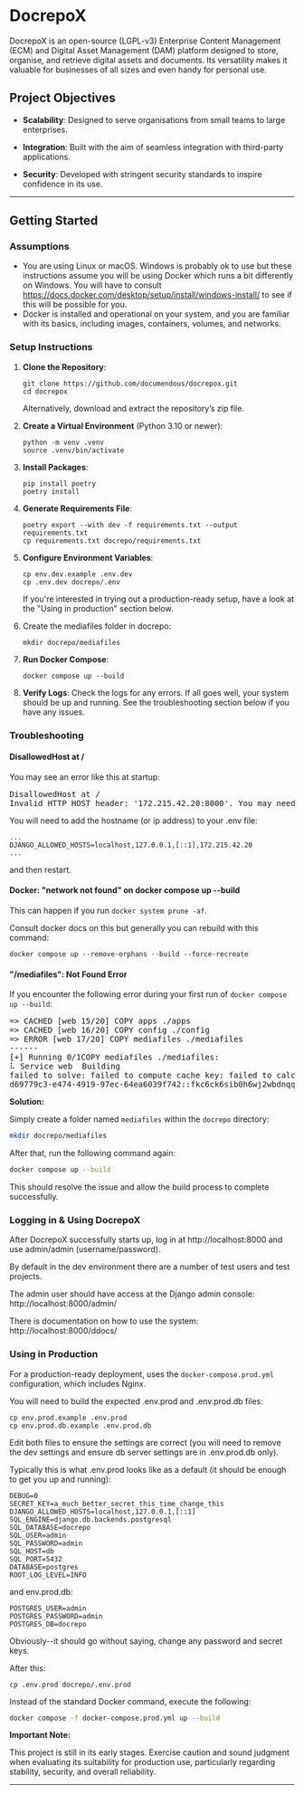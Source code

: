 # DocrepoX

DocrepoX is an open-source (LGPL-v3) Enterprise Content Management (ECM) and Digital Asset Management (DAM) platform designed to store, organise, and retrieve digital assets and documents. Its versatility makes it valuable for businesses of all sizes and even handy for personal use.

## Project Objectives

- **Scalability**: Designed to serve organisations from small teams to large enterprises.

- **Integration**: Built with the aim of seamless integration with third-party applications.

- **Security**: Developed with stringent security standards to inspire confidence in its use.

---

## Getting Started

### Assumptions

- You are using Linux or macOS. Windows is probably ok to use but these instructions assume you will be using Docker which runs a bit differently on Windows. You will have to consult https://docs.docker.com/desktop/setup/install/windows-install/ to see if this will be possible for you.
- Docker is installed and operational on your system, and you are familiar with its basics, including images, containers, volumes, and networks.

### Setup Instructions

1. **Clone the Repository**:
   ```
   git clone https://github.com/documendous/docrepox.git
   cd docrepox
   ```
   Alternatively, download and extract the repository’s zip file.

2. **Create a Virtual Environment** (Python 3.10 or newer):
   ```
   python -m venv .venv
   source .venv/bin/activate
   ```

3. **Install Packages**:
   ```
   pip install poetry
   poetry install
   ```

4. **Generate Requirements File**:
   ```
   poetry export --with dev -f requirements.txt --output requirements.txt
   cp requirements.txt docrepo/requirements.txt
   ```

5. **Configure Environment Variables**:
   ```
   cp env.dev.example .env.dev
   cp .env.dev docrepo/.env
   ```
   If you're interested in trying out a production-ready setup, have a look at the "Using in production" section below.

6. Create the mediafiles folder in docrepo:

   ```
   mkdir docrepo/mediafiles
   ```

6. **Run Docker Compose**:
   ```
   docker compose up --build
   ```

7. **Verify Logs**:
   Check the logs for any errors. If all goes well, your system should be up and running. See the troubleshooting section below if you have any issues.

### Troubleshooting

#### DisallowedHost at /

You may see an error like this at startup:

<pre>
DisallowedHost at /
Invalid HTTP_HOST header: '172.215.42.20:8000'. You may need to add '172.215.42.20' to ALLOWED_HOSTS.
</pre>

You will need to add the hostname (or ip address) to your .env file:

```
...
DJANGO_ALLOWED_HOSTS=localhost,127.0.0.1,[::1],172.215.42.20
...
```

and then restart.

#### Docker: "network not found" on docker compose up --build

This can happen if you run `docker system prune -af`.

Consult docker docs on this but generally you can rebuild with this command:

```
docker compose up --remove-orphans --build --force-recreate
```

#### "/mediafiles": Not Found Error

If you encounter the following error during your first run of `docker compose up --build`:

<pre>
=> CACHED [web 15/20] COPY apps ./apps                                                             0.0s
=> CACHED [web 16/20] COPY config ./config                                                         0.0s
=> ERROR [web 17/20] COPY mediafiles ./mediafiles                                                  0.0s
------
[+] Running 0/1COPY mediafiles ./mediafiles:
⠧ Service web  Building                                                                            0.7s 
failed to solve: failed to compute cache key: failed to calculate checksum of ref 
d69779c3-e474-4919-97ec-64ea6039f742::fkc6ck6sib0h6wj2wbdnqq50m: "/mediafiles": not found
</pre>

**Solution:**  

Simply create a folder named `mediafiles` within the `docrepo` directory:

```bash
mkdir docrepo/mediafiles
```

After that, run the following command again:

```bash
docker compose up --build
```

This should resolve the issue and allow the build process to complete successfully.

### Logging in & Using DocrepoX

After DocrepoX successfully starts up, log in at http://localhost:8000 and use admin/admin (username/password).

By default in the dev environment there are a number of test users and test projects. 

The admin user should have access at the Django admin console: http://localhost:8000/admin/

There is documentation on how to use the system: http://localhost:8000/ddocs/

### Using in Production

For a production-ready deployment, uses the `docker-compose.prod.yml` configuration, which includes Nginx.

You will need to build the expected .env.prod and .env.prod.db files:

```
cp env.prod.example .env.prod
cp env.prod.db.example .env.prod.db
```

Edit both files to ensure the settings are correct (you will need to remove the dev settings and ensure db server settings are in .env.prod.db only).

Typically this is what .env.prod looks like as a default (it should be enough to get you up and running):

```
DEBUG=0
SECRET_KEY=a_much_better_secret_this_time_change_this
DJANGO_ALLOWED_HOSTS=localhost,127.0.0.1,[::1]
SQL_ENGINE=django.db.backends.postgresql
SQL_DATABASE=docrepo
SQL_USER=admin
SQL_PASSWORD=admin
SQL_HOST=db
SQL_PORT=5432
DATABASE=postgres
ROOT_LOG_LEVEL=INFO
```

and env.prod.db:

```
POSTGRES_USER=admin
POSTGRES_PASSWORD=admin
POSTGRES_DB=docrepo
```

Obviously--it should go without saying, change any password and secret keys.

After this:

```
cp .env.prod docrepo/.env.prod
```

Instead of the standard Docker command, execute the following:

```bash
docker compose -f docker-compose.prod.yml up --build
```

**Important Note:**

This project is still in its early stages. Exercise caution and sound judgment when evaluating its suitability for production use, particularly regarding stability, security, and overall reliability.

---

